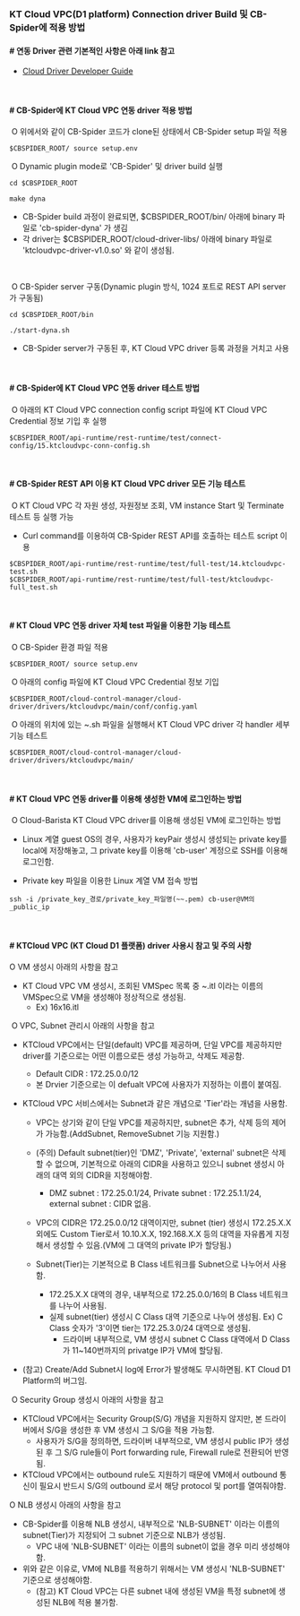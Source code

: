 ### KT Cloud VPC(D1 platform) Connection driver Build 및 CB-Spider에 적용 방법

#### # 연동 Driver 관련 기본적인 사항은 아래 link 참고

   - [Cloud Driver Developer Guide](https://github.com/cloud-barista/cb-spider/wiki/Cloud-Driver-Developer-Guide) 
<p><br>

#### # CB-Spider에 KT Cloud VPC 연동 driver 적용 방법

​	O 위에서와 같이 CB-Spider 코드가 clone된 상태에서 CB-Spider setup 파일 적용
```
$CBSPIDER_ROOT/ source setup.env
```

​	O Dynamic plugin mode로 'CB-Spider' 및 driver build 실행

```
cd $CBSPIDER_ROOT

make dyna
```
   - CB-Spider build 과정이 완료되면, $CBSPIDER_ROOT/bin/ 아래에 binary 파일로 'cb-spider-dyna' 가 생김
   - 각 driver는 $CBSPIDER_ROOT/cloud-driver-libs/ 아래에 binary 파일로 'ktcloudvpc-driver-v1.0.so' 와 같이 생성됨.

<p><br>

​	O CB-Spider server 구동(Dynamic plugin 방식, 1024 포트로 REST API server가 구동됨)

```
cd $CBSPIDER_ROOT/bin

./start-dyna.sh
```

   - CB-Spider server가 구동된 후, KT Cloud VPC driver 등록 과정을 거치고 사용

<p><br>

#### # CB-Spider에 KT Cloud VPC 연동 driver 테스트 방법

​	O 아래의 KT Cloud VPC connection config script 파일에 KT Cloud VPC Credential 정보 기입 후 실행<BR>

```
$CBSPIDER_ROOT/api-runtime/rest-runtime/test/connect-config/15.ktcloudvpc-conn-config.sh
```
<p><br>

#### # CB-Spider REST API 이용 KT Cloud VPC driver 모든 기능 테스트

​	O KT Cloud VPC 각 자원 생성, 자원정보 조회, VM instance Start 및 Terminate 테스트 등 실행 가능

-   Curl command를 이용하여 CB-Spider REST API를 호출하는 테스트 script 이용
```
$CBSPIDER_ROOT/api-runtime/rest-runtime/test/full-test/14.ktcloudvpc-test.sh
$CBSPIDER_ROOT/api-runtime/rest-runtime/test/full-test/ktcloudvpc-full_test.sh
```
<p><br>

#### # KT Cloud VPC 연동 driver 자체 test 파일을 이용한 기능 테스트

​	O CB-Spider 환경 파일 적용
```
$CBSPIDER_ROOT/ source setup.env
```

​	O 아래의 config 파일에 KT Cloud VPC Credential 정보 기입
```
$CBSPIDER_ROOT/cloud-control-manager/cloud-driver/drivers/ktcloudvpc/main/conf/config.yaml
```

​	O 아래의 위치에 있는 ~.sh 파일을 실행해서 KT Cloud VPC driver 각 handler 세부 기능 테스트 
```
$CBSPIDER_ROOT/cloud-control-manager/cloud-driver/drivers/ktcloudvpc/main/
```
<p><br>

#### # KT Cloud VPC 연동 driver를 이용해 생성한 VM에 로그인하는 방법

​	O Cloud-Barista KT Cloud VPC driver를 이용해 생성된 VM에 로그인하는 방법

   - Linux 계열 guest OS의 경우, 사용자가 keyPair 생성시 생성되는 private key를 local에 저장해놓고, 그 private key를 이용해 'cb-user' 계정으로 SSH를 이용해 로그인함.

   - Private key 파일을 이용한 Linux 계열 VM 접속 방법 

```
ssh -i /private_key_경로/private_key_파일명(~~.pem) cb-user@VM의_public_ip
```

<p><br>

#### # KTCloud VPC (KT Cloud D1 플랫폼) driver 사용시 참고 및 주의 사항

  O VM 생성시 아래의 사항을 참고

   - KT Cloud VPC VM 생성시, 조회된 VMSpec 목록 중 ~.itl 이라는 이름의 VMSpec으로 VM을 생성해야 정상적으로 생성됨.
      - Ex) 16x16.itl

​  O VPC, Subnet 관리시 아래의 사항을 참고 

   - KTCloud VPC에서는 단일(default) VPC를 제공하며, 단일 VPC를 제공하지만 driver를 기준으로는 어떤 이름으로든 생성 가능하고, 삭제도 제공함.
     - Default CIDR : 172.25.0.0/12
     - 본 Drvier 기준으로는 이 defualt VPC에 사용자가 지정하는 이름이 붙여짐.

   - KTCloud VPC 서비스에서는 Subnet과 같은 개념으로 'Tier'라는 개념을 사용함.
     - VPC는 상기와 같이 단일 VPC를 제공하지만, subnet은 추가, 삭제 등의 제어가 가능함.(AddSubnet, RemoveSubnet 기능 지원함.)
     - (주의) Default subnet(tier)인 'DMZ', 'Private', 'external' subnet은 삭제 할 수 없으며, 기본적으로 아래의 CIDR을 사용하고 있으니 subnet 생성시 아래의 대역 외의 CIDR을 지정해야함.
       - DMZ subnet : 172.25.0.1/24, Private	subnet : 172.25.1.1/24, external	subnet : CIDR 없음.

     - VPC의 CIDR은 172.25.0.0/12 대역이지만, subnet (tier) 생성시 172.25.X.X 외에도 Custom Tier로서 10.10.X.X, 192.168.X.X 등의 대역을 자유롭게 지정해서 생성할 수 있음.(VM에 그 대역의 private IP가 할당됨.)
     - Subnet(Tier)는 기본적으로 B Class 네트워크를 Subnet으로 나누어서 사용함.
       - 172.25.X.X 대역의 경우, 내부적으로 172.25.0.0/16의 B Class 네트워크를 나누어 사용됨.
       - 실제 subnet(tier) 생성시 C Class 대역 기준으로 나누어 생성됨. Ex) C Class 숫자가 '3'이면 tier는 172.25.3.0/24 대역으로 생성됨.     
         - 드라이버 내부적으로, VM 생성시 subnet C Class 대역에서 D Class가 11~140번까지의 privatge IP가 VM에 할당됨.

   - (참고) Create/Add Subnet시 log에 Error가 발생해도 무시하면됨. KT Cloud D1 Platform의 버그임.

​  O Security Group 생성시 아래의 사항을 참고

   - KTCloud VPC에서는 Security Group(S/G) 개념을 지원하지 않지만, 본 드라이버에서 S/G을 생성한 후 VM 생성시 그 S/G을 적용 가능함.
      - 사용자가 S/G을 정의하면, 드라이버 내부적으로, VM 생성시 public IP가 생성된 후 그 S/G rule들이 Port forwarding rule, Firewall rule로 전환되어 반영됨.
   - KTCloud VPC에서는 outbound rule도 지원하기 때문에 VM에서 outbound 통신이 필요시 반드시 S/G의 outbound 로서 해당 protocol 및 port를 열여줘야함.

 O NLB 생성시 아래의 사항을 참고

   - CB-Spider를 이용해 NLB 생성시, 내부적으로 'NLB-SUBNET' 이라는 이름의 subnet(Tier)가 지정되어 그 subnet 기준으로 NLB가 생성됨.
      - VPC 내에 'NLB-SUBNET' 이라는 이름의 subnet이 없을 경우 미리 생성해야함.
   - 위와 같은 이유로, VM에 NLB를 적용하기 위해서는 VM 생성시 'NLB-SUBNET' 기준으로 생성해야함.
      - (참고) KT Cloud VPC는 다른 subnet 내에 생성된 VM을 특정 subnet에 생성된 NLB에 적용 불가함.     
